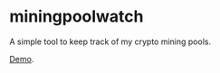 # miningpoolwatch

A simple tool to keep track of my crypto mining pools.

[Demo](https://quirky-mclean-5575e6.netlify.com/#/).
